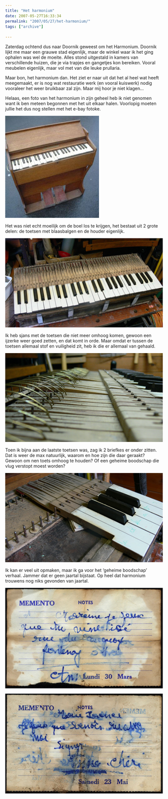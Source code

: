 ```yaml
---
title: "Het harmonium"
date: 2007-05-27T16:33:34
permalink: "2007/05/27/het-harmonium/"
tags: ["archive"]

---
```

Zaterdag ochtend dus naar Doornik geweest om het Harmonium. Doornik lijkt me maar een grauwe stad eigenlijk, maar de winkel waar ik het ging ophalen was wel de moeite. Alles stond uitgestald in kamers van verschillende huizen, die je via trapjes en gangetjes kon bereiken. Vooral meubelen eigenlijk, maar vol met van die leuke prullaria.

Maar bon, het harmonium dan. Het ziet er naar uit dat het al heel wat heeft meegemaakt, er is nog wat restauratie werk (en vooral kuiswerk) nodig vooraleer het weer bruikbaar zal zijn. Maar mij hoor je niet klagen…

Helaas, een foto van het harmonium in zijn geheel heb ik niet genomen want ik ben meteen begonnen met het uit elkaar halen. Voorlopig moeten jullie het dus nog stellen met het e-bay fotoke.

![harmonium](/images/blog/2007/05/harmonium.jpg)

Het was niet echt moeilijk om de boel los te krijgen, het bestaat uit 2 grote delen: de toetsen met blaasbalgen en de houder eigenlijk.

[](/images/blog/2007/05/p1070547.jpg "Toetsen")

[![Toetsen](/images/blog/2007/05/p1070547.jpg)](/images/blog/2007/05/p1070547.jpg "Toetsen")

Ik heb sjans met de toetsen die niet meer omhoog komen, gewoon een ijzerke weer goed zetten, en dat komt in orde. Maar omdat er tussen de toetsen allemaal stof en vuiligheid zit, heb ik die er allemaal van gehaald.

[](/images/blog/2007/05/p1070550.jpg "ijzerkers")

[![ijzerkers](/images/blog/2007/05/p1070550.jpg)](/images/blog/2007/05/p1070550.jpg "ijzerkers")

Toen ik bijna aan de laatste toetsen was, zag ik 2 briefkes er onder zitten. Dat is weer de max natuurlijk, waarom en hoe zijn die daar geraakt? Gewoon om nen toets omhoog te houden? Of een geheime boodschap die vlug verstopt moest worden?

[](/images/blog/2007/05/p1070556.jpg "ontdekking")

[![ontdekking](/images/blog/2007/05/p1070556.jpg)](/images/blog/2007/05/p1070556.jpg "ontdekking")

Ik kan er veel uit opmaken, maar ik ga voor het ‘geheime boodschap’ verhaal. Jammer dat er geen jaartal bijstaat. Op heel dat harmonium trouwens nog niks gevonden van jaartal.

[](/images/blog/2007/05/memento1.jpg "memento 1")

[![memento 1](/images/blog/2007/05/memento1.jpg)](/images/blog/2007/05/memento1.jpg "memento 1")

[](/images/blog/2007/05/memento2.jpg "memento 2")

[![memento 2](/images/blog/2007/05/memento2.jpg)](/images/blog/2007/05/memento2.jpg "memento 2")
